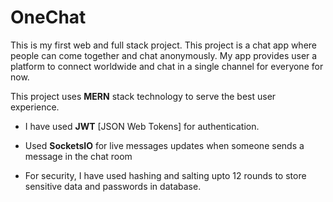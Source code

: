 # OneChat

This is my first web and full stack project. This project is a chat app where people can come together and chat anonymously. My app provides user a platform to connect worldwide and chat in a single channel for everyone for now.


This project uses **MERN** stack technology to serve the best user experience.
- I have used **JWT** [JSON Web Tokens] for authentication.

- Used **SocketsIO** for live messages updates when someone sends a message in the chat room

- For security, I have used hashing and salting upto 12 rounds to store sensitive data and passwords in database.
